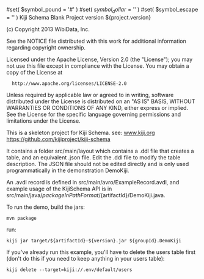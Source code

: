 #set( $symbol_pound = '#' )
#set( $symbol_dollar = '$' )
#set( $symbol_escape = '\' )
Kiji Schema Blank Project
version ${project.version}


  (c) Copyright 2013 WibiData, Inc.

  See the NOTICE file distributed with this work for additional
  information regarding copyright ownership.

  Licensed under the Apache License, Version 2.0 (the "License");
  you may not use this file except in compliance with the License.
  You may obtain a copy of the License at

      http://www.apache.org/licenses/LICENSE-2.0

  Unless required by applicable law or agreed to in writing, software
  distributed under the License is distributed on an "AS IS" BASIS,
  WITHOUT WARRANTIES OR CONDITIONS OF ANY KIND, either express or implied.
  See the License for the specific language governing permissions and
  limitations under the License.

This is a skeleton project for Kiji Schema.
see:
  www.kiji.org
  https://github.com/kijiproject/kiji-schema

It contains a folder src/main/layout which contains a .ddl file that creates a table,
and an equivalent .json file.  Edit the .ddl file to modify the table description. The JSON
file should not be edited directly and is only used programmatically in the demonstration DemoKiji.

An .avdl record is defined in src/main/avro/ExampleRecord.avdl, and example usage
of the KijiSchema API is in src/main/java/${packageInPathFormat}/${artifactId}/DemoKiji.java.


To run the demo, build the jars:

    mvn package

run:

    kiji jar target/${artifactId}-${version}.jar ${groupId}.DemoKiji


If you've already run this example, you'll have to delete the users table first (don't do this
if you need to keep anything in your users table):

    kiji delete --target=kiji://.env/default/users
